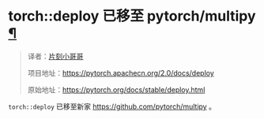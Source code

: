 # torch::deploy 已移至 pytorch/multipy [¶](#torch-deploy-has-been-moved-to-pytorch-multipy "永久链接到此标题")

> 译者：[片刻小哥哥](https://github.com/jiangzhonglian)
>
> 项目地址：<https://pytorch.apachecn.org/2.0/docs/deploy>
>
> 原始地址：<https://pytorch.org/docs/stable/deploy.html>


`torch::deploy` 已移至新家 <https://github.com/pytorch/multipy> 。